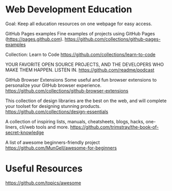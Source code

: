 # Web Development Education
Goal: Keep all education resources on one webpage for easy access.

GitHub Pages examples
Fine examples of projects using GitHub Pages (https://pages.github.com).
https://github.com/collections/github-pages-examples

Collection: Learn to Code
https://github.com/collections/learn-to-code

YOUR FAVORITE OPEN SOURCE PROJECTS, AND THE DEVELOPERS WHO MAKE THEM HAPPEN. LISTEN IN.
https://github.com/readme/podcast

GitHub Browser Extensions
Some useful and fun browser extensions to personalize your GitHub browser experience.
https://github.com/collections/github-browser-extensions

This collection of design libraries are the best on the web, and will complete your toolset for designing stunning products.
https://github.com/collections/design-essentials


A collection of inspiring lists, manuals, cheatsheets, blogs, hacks, one-liners, cli/web tools and more.
https://github.com/trimstray/the-book-of-secret-knowledge


A list of awesome beginners-friendly project
https://github.com/MunGell/awesome-for-beginners


# Useful Resources
https://github.com/topics/awesome

